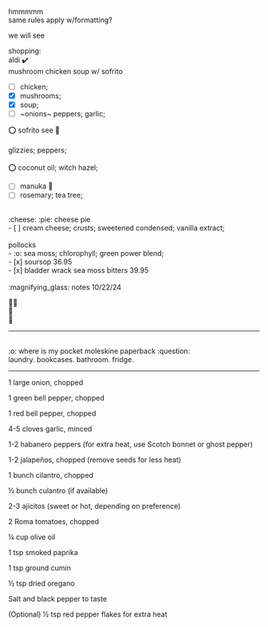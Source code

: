 hmmmmm  
same rules apply w/formatting?

we will see  

shopping:  
aldi :heavy_check_mark: <br>
mushroom chicken soup w/ sofrito
- [ ] chicken;
- [x] mushrooms;
- [x] soup;
- [ ] ~onions~ peppers; garlic;

:o: sofrito see :arrow_down_small: <br><br>
glizzies; peppers;<br><br>
:o: coconut oil; witch hazel;
<br>
- [ ] manuka :honey_pot:
- [ ] rosemary; tea tree;<br>
<br>
:cheese: :pie: cheese pie<br>
- [ ] cream cheese; crusts; sweetened condensed; vanilla extract;
<br><br>
pollocks <br>
- :o: sea moss; chlorophyll; green power blend;<br>
- [x] soursop 36.95<br>
- [x] bladder wrack sea moss bitters 39.95
<br><br>
:magnifying_glass: notes 10/22/24 

:lotus_position_man:<br>
:book:<br>
:white_heart:<br>
<hr><br>
:o: where is my pocket moleskine paperback :question: <br>
laundry. bookcases. bathroom. fridge. 
<hr>
1 large onion, chopped

1 green bell pepper, chopped

1 red bell pepper, chopped

4-5 cloves garlic, minced

1-2 habanero peppers (for extra heat, use Scotch bonnet or ghost pepper)

1-2 jalapeños, chopped (remove seeds for less heat)

1 bunch cilantro, chopped

½ bunch culantro (if available)

2-3 ajicitos (sweet or hot, depending on preference)

2 Roma tomatoes, chopped

¼ cup olive oil

1 tsp smoked paprika

1 tsp ground cumin

½ tsp dried oregano

Salt and black pepper to taste

(Optional) ½ tsp red pepper flakes for extra heat



